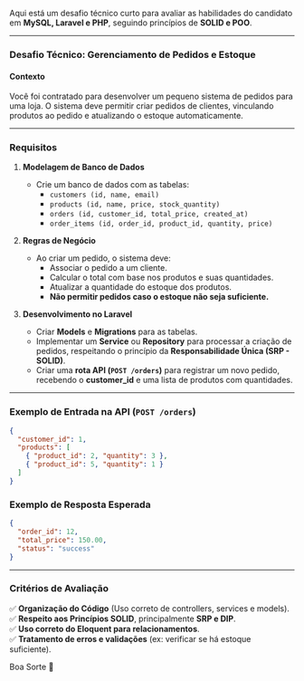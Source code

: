 Aqui está um desafio técnico curto para avaliar as habilidades do candidato em **MySQL, Laravel e PHP**, seguindo princípios de **SOLID e POO**.  

---

### **Desafio Técnico: Gerenciamento de Pedidos e Estoque**
#### **Contexto**  
Você foi contratado para desenvolver um pequeno sistema de pedidos para uma loja. O sistema deve permitir criar pedidos de clientes, vinculando produtos ao pedido e atualizando o estoque automaticamente.  

---

### **Requisitos**
1. **Modelagem de Banco de Dados**  
   - Crie um banco de dados com as tabelas:  
     - `customers (id, name, email)`  
     - `products (id, name, price, stock_quantity)`  
     - `orders (id, customer_id, total_price, created_at)`  
     - `order_items (id, order_id, product_id, quantity, price)`  

2. **Regras de Negócio**
   - Ao criar um pedido, o sistema deve:  
     - Associar o pedido a um cliente.  
     - Calcular o total com base nos produtos e suas quantidades.  
     - Atualizar a quantidade do estoque dos produtos.  
     - **Não permitir pedidos caso o estoque não seja suficiente.**  

3. **Desenvolvimento no Laravel**
   - Criar **Models** e **Migrations** para as tabelas.  
   - Implementar um **Service** ou **Repository** para processar a criação de pedidos, respeitando o princípio da **Responsabilidade Única (SRP - SOLID)**.  
   - Criar uma **rota API (`POST /orders`)** para registrar um novo pedido, recebendo o **customer_id** e uma lista de produtos com quantidades.  

---

### **Exemplo de Entrada na API (`POST /orders`)**
```json
{
  "customer_id": 1,
  "products": [
    { "product_id": 2, "quantity": 3 },
    { "product_id": 5, "quantity": 1 }
  ]
}
```

### **Exemplo de Resposta Esperada**
```json
{
  "order_id": 12,
  "total_price": 150.00,
  "status": "success"
}
```

---

### **Critérios de Avaliação**
✅ **Organização do Código** (Uso correto de controllers, services e models).  
✅ **Respeito aos Princípios SOLID**, principalmente **SRP e DIP**.  
✅ **Uso correto do Eloquent para relacionamentos**.  
✅ **Tratamento de erros e validações** (ex: verificar se há estoque suficiente).  

Boa Sorte 🚀

